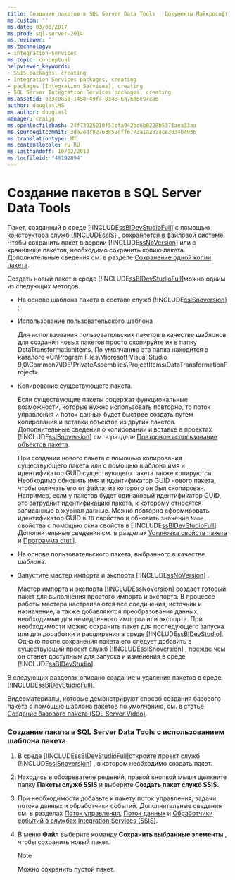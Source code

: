 ```yaml
---
title: Создание пакетов в SQL Server Data Tools | Документы Майкрософт
ms.custom: ''
ms.date: 03/06/2017
ms.prod: sql-server-2014
ms.reviewer: ''
ms.technology:
- integration-services
ms.topic: conceptual
helpviewer_keywords:
- SSIS packages, creating
- Integration Services packages, creating
- packages [Integration Services], creating
- SQL Server Integration Services packages, creating
ms.assetid: bb3c085b-1458-49fa-8348-6a76b6e97ea6
author: douglaslMS
ms.author: douglasl
manager: craigg
ms.openlocfilehash: 24f73925210f51cfa942bc6b8228b5371aea33aa
ms.sourcegitcommit: 3da2edf82763852cff6772a1a282ace3034b4936
ms.translationtype: MT
ms.contentlocale: ru-RU
ms.lasthandoff: 10/02/2018
ms.locfileid: "48192894"
---
```

# <a name="create-packages-in-sql-server-data-tools"></a>Создание пакетов в SQL Server Data Tools
  Пакет, созданный в среде [!INCLUDE[ssBIDevStudioFull](../includes/ssbidevstudiofull-md.md)] с помощью конструктора служб [!INCLUDE[ssIS](../includes/ssis-md.md)] , сохраняется в файловой системе. Чтобы сохранить пакет в версии [!INCLUDE[ssNoVersion](../includes/ssnoversion-md.md)] или в хранилище пакетов, необходимо сохранить копию пакета. Дополнительные сведения см. в разделе [Сохранение одной копии пакета](../../2014/integration-services/save-a-copy-of-a-package.md).  
  
 Создать новый пакет в среде [!INCLUDE[ssBIDevStudioFull](../includes/ssbidevstudiofull-md.md)]можно одним из следующих методов.  
  
-   На основе шаблона пакета в составе служб [!INCLUDE[ssISnoversion](../includes/ssisnoversion-md.md)] ;  
  
-   Использование пользовательского шаблона  
  
     Для использования пользовательских пакетов в качестве шаблонов для создания новых пакетов просто скопируйте их в папку DataTransformationItems. По умолчанию эта папка находится в каталоге «C:\Program Files\Microsoft Visual Studio 9,0\Common7\IDE\PrivateAssemblies\ProjectItems\DataTransformationProject».  
  
-   Копирование существующего пакета.  
  
     Если существующие пакеты содержат функциональные возможности, которые нужно использовать повторно, то поток управления и поток данных будет быстрее создать путем копирования и вставки объектов из других пакетов. Дополнительные сведения о копировании и вставке в проектах [!INCLUDE[ssISnoversion](../includes/ssisnoversion-md.md)] см. в разделе [Повторное использование объектов пакета](reuse-of-package-objects.md).  
  
     При создании нового пакета с помощью копирования существующего пакета или с помощью шаблона имя и идентификатор GUID существующего пакета также копируются. Необходимо обновить имя и идентификатор GUID нового пакета, чтобы отличать его от файла, из которого он был скопирован. Например, если у пакетов будет одинаковый идентификатор GUID, это затруднит идентификацию пакета, к которому относятся записанные в журнал данные. Можно повторно сформировать идентификатор GUID в `ID` свойство и обновить значение `Name` свойства с помощью окна свойств в [!INCLUDE[ssBIDevStudioFull](../includes/ssbidevstudiofull-md.md)]. Дополнительные сведения см. в разделах [Установка свойств пакета](set-package-properties.md) и [Программа dtutil](dtutil-utility.md).  
  
-   На основе пользовательского пакета, выбранного в качестве шаблона.  
  
-   Запустите мастер импорта и экспорта [!INCLUDE[ssNoVersion](../includes/ssnoversion-md.md)] .  
  
     Мастер импорта и экспорта [!INCLUDE[ssNoVersion](../includes/ssnoversion-md.md)] создает готовый пакет для выполнения простого импорта и экспорта. В процессе работы мастера настраиваются все соединения, источник и назначение, а также добавляются преобразования данных, необходимые для немедленного импорта или экспорта. При необходимости можно сохранить пакет для последующего запуска или для доработки и расширения в среде [!INCLUDE[ssBIDevStudio](../includes/ssbidevstudio-md.md)]. Однако после сохранения пакета его следует добавить в существующий проект служб [!INCLUDE[ssISnoversion](../includes/ssisnoversion-md.md)] , прежде чем он станет доступным для запуска и изменения в среде [!INCLUDE[ssBIDevStudio](../includes/ssbidevstudio-md.md)].  
  
 В следующих разделах описано создание и удаление пакетов в среде [!INCLUDE[ssBIDevStudioFull](../includes/ssbidevstudiofull-md.md)].  
  
 Видеоматериалы, которые демонстрируют способ создания базового пакета с помощью шаблона пакетов по умолчанию, см. в статье [Создание базового пакета (SQL Server Video)](http://go.microsoft.com/fwlink/?LinkId=131023).  
  
### <a name="to-create-a-package-in-sql-server-data-tools-using-the-package-template"></a>Создание пакета в SQL Server Data Tools с использованием шаблона пакета  
  
1.  В среде [!INCLUDE[ssBIDevStudioFull](../includes/ssbidevstudiofull-md.md)]откройте проект служб [!INCLUDE[ssISnoversion](../includes/ssisnoversion-md.md)] , в котором необходимо создать пакет.  
  
2.  Находясь в обозревателе решений, правой кнопкой мыши щелкните папку **Пакеты служб SSIS** и выберите **Создать пакет служб SSIS**.  
  
3.  При необходимости добавьте к пакету поток управления, задачи потока данных и обработчики событий. Дополнительные сведения см. в разделах [Поток управления](control-flow/control-flow.md), [Поток данных](data-flow/data-flow.md) и [Обработчики событий в службах Integration Services (SSIS)](integration-services-ssis-event-handlers.md).  
  
4.  В меню **Файл** выберите команду **Сохранить выбранные элементы** , чтобы сохранить новый пакет.  
  
    > [!NOTE]  
    >  Можно сохранить пустой пакет.  
  
  
